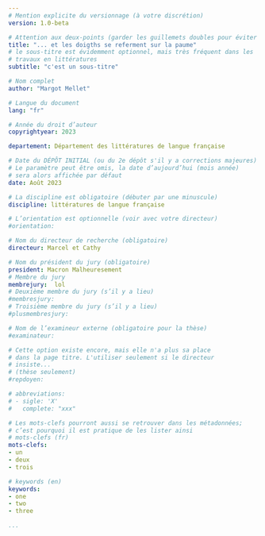 ```yaml
---
# Mention explicite du versionnage (à votre discrétion)
version: 1.0-beta

# Attention aux deux-points (garder les guillemets doubles pour éviter des problèmes)
title: "... et les doigths se referment sur la paume"
# le sous-titre est évidemment optionnel, mais très fréquent dans les
# travaux en littératures
subtitle: "c'est un sous-titre"

# Nom complet
author: "Margot Mellet"

# Langue du document
lang: "fr"

# Année du droit d’auteur
copyrightyear: 2023

departement: Département des littératures de langue française

# Date du DÉPÔT INITIAL (ou du 2e dépôt s'il y a corrections majeures)
# Le paramètre peut être omis, la date d’aujourd’hui (mois année)
# sera alors affichée par défaut
date: Août 2023

# La discipline est obligatoire (débuter par une minuscule)
discipline: littératures de langue française

# L’orientation est optionnelle (voir avec votre directeur)
#orientation: 

# Nom du directeur de recherche (obligatoire)
directeur: Marcel et Cathy

# Nom du président du jury (obligatoire)
president: Macron Malheuresement
# Membre du jury
membrejury:  lol
# Deuxième membre du jury (s’il y a lieu)
#membresjury: 
# Troisième membre du jury (s’il y a lieu)
#plusmembresjury: 

# Nom de l’examineur externe (obligatoire pour la thèse)
#examinateur: 

# Cette option existe encore, mais elle n'a plus sa place
# dans la page titre. L'utiliser seulement si le directeur
# insiste...
# (thèse seulement)
#repdoyen: 

# abbreviations:
# - sigle: 'X'
#   complete: "xxx"

# Les mots-clefs pourront aussi se retrouver dans les métadonnées;
# c’est pourquoi il est pratique de les lister ainsi
# mots-clefs (fr)
mots-clefs:
- un
- deux
- trois

# keywords (en)
keywords:
- one
- two
- three

...
```

